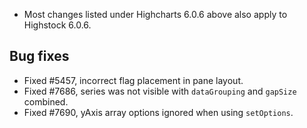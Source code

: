 - Most changes listed under Highcharts 6.0.6 above also apply to Highstock 6.0.6.
## Bug fixes 
- Fixed #5457, incorrect flag placement in pane layout.
- Fixed #7686, series was not visible with ``dataGrouping`` and ``gapSize`` combined.
- Fixed #7690, yAxis array options ignored when using ``setOptions``.